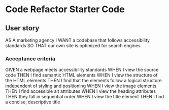 # Code Refactor Starter Code
## User story
AS A marketing agency
I WANT a codebase that follows accessibility standards
SO THAT our own site is optimized for search engines

### Acceptance criteria
GIVEN a webpage meets accessibility standards
WHEN I view the source code
THEN I find semantic HTML elements
WHEN I view the structure of the HTML elements
THEN I find that the elements follow a logical structure independent of styling and positioning
WHEN I view the image elements
THEN I find accessible alt attributes
WHEN I view the heading attributes
THEN they fall in sequential order
WHEN I view the title element
THEN I find a concise, descriptive title

